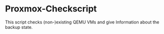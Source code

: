 # Proxmox-Checkscript
This script checks (non-)existing QEMU VMs and give Information about the backup state.
